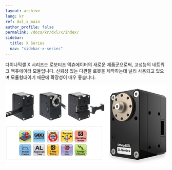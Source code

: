```yaml
---
layout: archive
lang: kr
ref: dxl_x_main
author_profile: false
permalink: /docs/kr/dxl/x/index/
sidebar:
  title: X Series
  nav: "sidebar-x-series"
---
```


다이나믹셀 X 시리즈는 로보티즈 액츄에이터의 새로운 제품군으로써, 고성능의 네트워크 액츄에이터 모듈입니다. 신뢰성 있는 다관절 로봇을 제작하는데 널리 사용되고 있으며 모듈형태이기 때문에 확장성이 매우 좋습니다.

![DYNAMIXEL X-Series](/assets/images/dxl/x-series/x_series_main.jpg)
